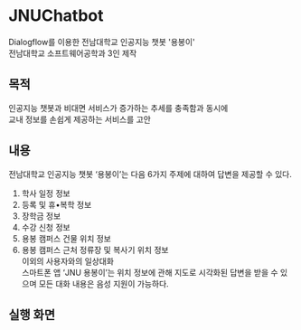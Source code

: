 # JNUChatbot
Dialogflow를 이용한 전남대학교 인공지능 챗봇 '용봉이'<br/>
전남대학교 소프트웨어공학과 3인 제작

## 목적
인공지능 챗봇과 비대면 서비스가 증가하는 추세를 충족함과 동시에<br/>
교내 정보를 손쉽게 제공하는 서비스를 고안

## 내용
전남대학교 인공지능 챗봇 ‘용봉이’는 다음 6가지 주제에 대하여 답변을 제공할 수 있다.<br/>
1. 학사 일정 정보<br/>
2. 등록 및 휴•복학 정보<br/>
3. 장학금 정보<br/>
4. 수강 신청 정보<br/>
5. 용봉 캠퍼스 건물 위치 정보<br/>
6. 용봉 캠퍼스 근처 정류장 및 복사기 위치 정보<br/>
이외의 사용자와의 일상대화<br/>
스마트폰 앱 ‘JNU 용봉이’는 위치 정보에 관해 지도로 시각화된 답변을 받을 수 있으며 모든 대화 내용은 음성 지원이 가능하다.

## 실행 화면

